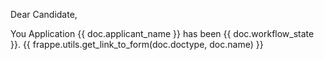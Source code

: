 Dear Candidate,

You Application {{ doc.applicant_name }} has been {{ doc.workflow_state }}. {{ frappe.utils.get_link_to_form(doc.doctype, doc.name) }}
